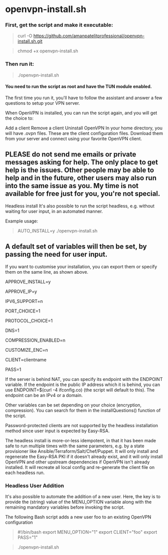 # openvpn-install.sh
### First, get the script and make it executable:

> curl -O https://github.com/amanpatelitprofessional/openvpn-install.sh.git

> chmod +x openvpn-install.sh

### Then run it:

> ./openvpn-install.sh

#### You need to run the script as root and have the TUN module enabled.

The first time you run it, you'll have to follow the assistant and answer a few questions to setup your VPN server.

When OpenVPN is installed, you can run the script again, and you will get the choice to:

Add a client
Remove a client
Uninstall OpenVPN
In your home directory, you will have .ovpn files. These are the client configuration files. Download them from your server and connect using your favorite OpenVPN client.

## PLEASE do not send me emails or private messages asking for help. The only place to get help is the issues. Other people may be able to help and in the future, other users may also run into the same issue as you. My time is not available for free just for you, you're not special.

Headless install
It's also possible to run the script headless, e.g. without waiting for user input, in an automated manner.

Example usage:

> AUTO_INSTALL=y ./openvpn-install.sh

## A default set of variables will then be set, by passing the need for user input.

If you want to customise your installation, you can export them or specify them on the same line, as shown above.

APPROVE_INSTALL=y

APPROVE_IP=y

IPV6_SUPPORT=n

PORT_CHOICE=1

PROTOCOL_CHOICE=1

DNS=1

COMPRESSION_ENABLED=n

CUSTOMIZE_ENC=n

CLIENT=clientname

PASS=1

If the server is behind NAT, you can specify its endpoint with the ENDPOINT variable. If the endpoint is the public IP address which it is behind, you can use ENDPOINT=$(curl -4 ifconfig.co) (the script will default to this). The endpoint can be an IPv4 or a domain.

Other variables can be set depending on your choice (encryption, compression). You can search for them in the installQuestions() function of the script.

Password-protected clients are not supported by the headless installation method since user input is expected by Easy-RSA.

The headless install is more-or-less idempotent, in that it has been made safe to run multiple times with the same parameters, e.g. by a state provisioner like Ansible/Terraform/Salt/Chef/Puppet. It will only install and regenerate the Easy-RSA PKI if it doesn't already exist, and it will only install OpenVPN and other upstream dependencies if OpenVPN isn't already installed. It will recreate all local config and re-generate the client file on each headless run.

### Headless User Addition

It's also possible to automate the addition of a new user. Here, the key is to provide the (string) value of the MENU_OPTION variable along with the remaining mandatory variables before invoking the script.

The following Bash script adds a new user foo to an existing OpenVPN configuration

> #!/bin/bash
> export MENU_OPTION="1"
> export CLIENT="foo"
> export PASS="1"

> ./openvpn-install.sh
